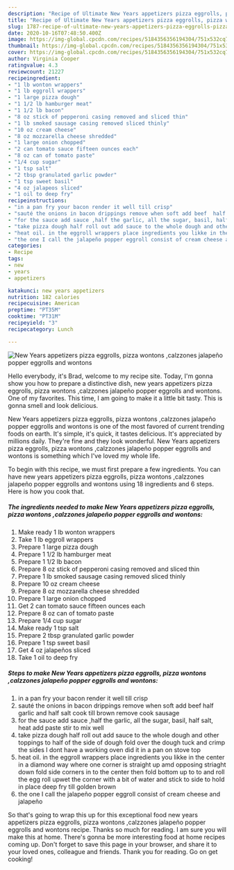```yaml
---
description: "Recipe of Ultimate New Years appetizers pizza eggrolls, pizza wontons ,calzzones jalapeño popper eggrolls and wontons"
title: "Recipe of Ultimate New Years appetizers pizza eggrolls, pizza wontons ,calzzones jalapeño popper eggrolls and wontons"
slug: 1787-recipe-of-ultimate-new-years-appetizers-pizza-eggrolls-pizza-wontons-calzzones-jalapeno-popper-eggrolls-and-wontons
date: 2020-10-16T07:48:50.400Z
image: https://img-global.cpcdn.com/recipes/5184356356194304/751x532cq70/new-years-appetizers-pizza-eggrolls-pizza-wontons-calzzones-jalapeno-popper-eggrolls-and-wontons-recipe-main-photo.jpg
thumbnail: https://img-global.cpcdn.com/recipes/5184356356194304/751x532cq70/new-years-appetizers-pizza-eggrolls-pizza-wontons-calzzones-jalapeno-popper-eggrolls-and-wontons-recipe-main-photo.jpg
cover: https://img-global.cpcdn.com/recipes/5184356356194304/751x532cq70/new-years-appetizers-pizza-eggrolls-pizza-wontons-calzzones-jalapeno-popper-eggrolls-and-wontons-recipe-main-photo.jpg
author: Virginia Cooper
ratingvalue: 4.3
reviewcount: 21227
recipeingredient:
- "1 lb wonton wrappers"
- "1 lb eggroll wrappers"
- "1 large pizza dough"
- "1 1/2 lb hamburger meat"
- "1 1/2 lb bacon"
- "8 oz stick of pepperoni casing removed and sliced thin"
- "1 lb smoked sausage casing removed sliced thinly"
- "10 oz cream cheese"
- "8 oz mozzarella cheese shredded"
- "1 large onion chopped"
- "2 can tomato sauce fifteen ounces each"
- "8 oz can of tomato paste"
- "1/4 cup sugar"
- "1 tsp salt"
- "2 tbsp granulated garlic powder"
- "1 tsp sweet basil"
- "4 oz jalapeos sliced"
- "1 oil to deep fry"
recipeinstructions:
- "in a pan fry your bacon render it well till crisp"
- "sauté the onions in bacon drippings remove when soft add beef  half garlic and half salt cook till brown remove cook sausage"
- "for the sauce add sauce ,half the garlic, all the sugar, basil, half salt, heat add paste stir to mix well"
- "take pizza dough half roll out add sauce to the whole dough and other toppings to half of the side of dough fold over the dough tuck and crimp the sides I dont have a working oven did it in a pan on stove top"
- "heat oil. in the eggroll wrappers place ingredients you likke in the center in a diamond way where one corner is straight up amd opposing striaght down fold side corners in to the center then fold bottom up to to and roll the egg roll upwet the corner with a bit of water and stick to side to hold in place deep fry till golden brown"
- "the one I call the jalapeño popper eggroll consist of cream cheese and jalapeño"
categories:
- Recipe
tags:
- new
- years
- appetizers

katakunci: new years appetizers 
nutrition: 182 calories
recipecuisine: American
preptime: "PT35M"
cooktime: "PT31M"
recipeyield: "3"
recipecategory: Lunch

---
```



![New Years appetizers pizza eggrolls, pizza wontons ,calzzones jalapeño popper eggrolls and wontons](https://img-global.cpcdn.com/recipes/5184356356194304/751x532cq70/new-years-appetizers-pizza-eggrolls-pizza-wontons-calzzones-jalapeno-popper-eggrolls-and-wontons-recipe-main-photo.jpg)

Hello everybody, it's Brad, welcome to my recipe site. Today, I'm gonna show you how to prepare a distinctive dish, new years appetizers pizza eggrolls, pizza wontons ,calzzones jalapeño popper eggrolls and wontons. One of my favorites. This time, I am going to make it a little bit tasty. This is gonna smell and look delicious.



New Years appetizers pizza eggrolls, pizza wontons ,calzzones jalapeño popper eggrolls and wontons is one of the most favored of current trending foods on earth. It's simple, it's quick, it tastes delicious. It's appreciated by millions daily. They're fine and they look wonderful. New Years appetizers pizza eggrolls, pizza wontons ,calzzones jalapeño popper eggrolls and wontons is something which I've loved my whole life.


To begin with this recipe, we must first prepare a few ingredients. You can have new years appetizers pizza eggrolls, pizza wontons ,calzzones jalapeño popper eggrolls and wontons using 18 ingredients and 6 steps. Here is how you cook that.

<!--inarticleads1-->

##### The ingredients needed to make New Years appetizers pizza eggrolls, pizza wontons ,calzzones jalapeño popper eggrolls and wontons:

1. Make ready 1 lb wonton wrappers
1. Take 1 lb eggroll wrappers
1. Prepare 1 large pizza dough
1. Prepare 1 1/2 lb hamburger meat
1. Prepare 1 1/2 lb bacon
1. Prepare 8 oz stick of pepperoni casing removed and sliced thin
1. Prepare 1 lb smoked sausage casing removed sliced thinly
1. Prepare 10 oz cream cheese
1. Prepare 8 oz mozzarella cheese shredded
1. Prepare 1 large onion chopped
1. Get 2 can tomato sauce fifteen ounces each
1. Prepare 8 oz can of tomato paste
1. Prepare 1/4 cup sugar
1. Make ready 1 tsp salt
1. Prepare 2 tbsp granulated garlic powder
1. Prepare 1 tsp sweet basil
1. Get 4 oz jalapeños sliced
1. Take 1 oil to deep fry




<!--inarticleads2-->

##### Steps to make New Years appetizers pizza eggrolls, pizza wontons ,calzzones jalapeño popper eggrolls and wontons:

1. in a pan fry your bacon render it well till crisp
1. sauté the onions in bacon drippings remove when soft add beef  half garlic and half salt cook till brown remove cook sausage
1. for the sauce add sauce ,half the garlic, all the sugar, basil, half salt, heat add paste stir to mix well
1. take pizza dough half roll out add sauce to the whole dough and other toppings to half of the side of dough fold over the dough tuck and crimp the sides I dont have a working oven did it in a pan on stove top
1. heat oil. in the eggroll wrappers place ingredients you likke in the center in a diamond way where one corner is straight up amd opposing striaght down fold side corners in to the center then fold bottom up to to and roll the egg roll upwet the corner with a bit of water and stick to side to hold in place deep fry till golden brown
1. the one I call the jalapeño popper eggroll consist of cream cheese and jalapeño




So that's going to wrap this up for this exceptional food new years appetizers pizza eggrolls, pizza wontons ,calzzones jalapeño popper eggrolls and wontons recipe. Thanks so much for reading. I am sure you will make this at home. There's gonna be more interesting food at home recipes coming up. Don't forget to save this page in your browser, and share it to your loved ones, colleague and friends. Thank you for reading. Go on get cooking!
